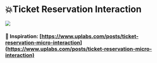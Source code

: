 # 💥Ticket Reservation Interaction




<img src='https://res.cloudinary.com/arleyhr/image/upload/v1578171533/flutter/ticket-reservation-interaction/demo_l9p4hh.gif' />

### 🌌 Inspiration: [https://www.uplabs.com/posts/ticket-reservation-micro-interaction](https://www.uplabs.com/posts/ticket-reservation-micro-interaction)